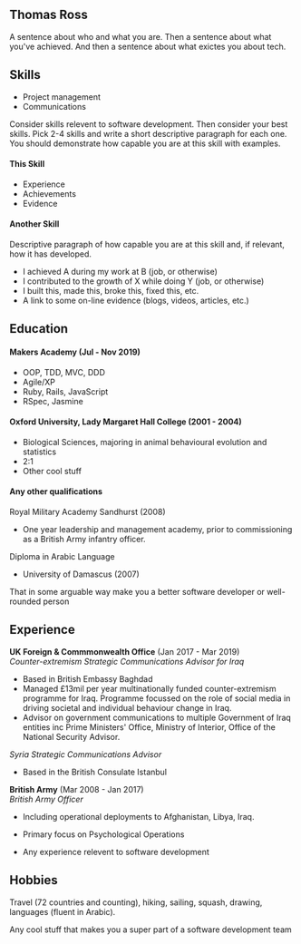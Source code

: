 ## Thomas Ross

A sentence about who and what you are. Then a sentence about what you've achieved. And then a sentence about what exictes you about tech.

## Skills

- Project management
- Communications

Consider skills relevent to software development. Then consider your best skills. Pick 2-4 skills and write a short descriptive paragraph for each one. You should demonstrate how capable you are at this skill with examples.

#### This Skill

- Experience
- Achievements
- Evidence

#### Another Skill

Descriptive paragraph of how capable you are at this skill and, if relevant, how it has developed.

- I achieved A during my work at B (job, or otherwise)
- I contributed to the growth of X while doing Y (job, or otherwise)
- I built this, made this, broke this, fixed this, etc.
- A link to some on-line evidence (blogs, videos, articles, etc.)

## Education

#### Makers Academy (Jul - Nov 2019)

- OOP, TDD, MVC, DDD
- Agile/XP
- Ruby, Rails, JavaScript
- RSpec, Jasmine

#### Oxford University, Lady Margaret Hall College (2001 - 2004)

- Biological Sciences, majoring in animal behavioural evolution and statistics
- 2:1
- Other cool stuff

#### Any other qualifications

Royal Military Academy Sandhurst (2008)
- One year leadership and management academy, prior to commissioning as a British Army infantry officer.

Diploma in Arabic Language
- University of Damascus (2007)

That in some arguable way make you a better software developer or well-rounded person

## Experience

**UK Foreign & Commmonwealth Office** (Jan 2017 - Mar 2019)    
*Counter-extremism Strategic Communications Advisor for Iraq*  
- Based in British Embassy Baghdad
- Managed £13mil per year multinationally funded counter-extremism programme for Iraq.  Programme focussed on the role of social media in driving societal and individual behaviour change in Iraq.
- Advisor on government communications to multiple Government of Iraq entities inc Prime Ministers' Office, Ministry of Interior, Office of the National Security Advisor.

*Syria Strategic Communications Advisor*
- Based in the British Consulate Istanbul

**British Army** (Mar 2008 - Jan 2017)   
*British Army Officer*  
- Including operational deployments to Afghanistan, Libya, Iraq.
- Primary focus on Psychological Operations

- Any experience relevent to software development

## Hobbies

Travel (72 countries and counting), hiking, sailing, squash, drawing, languages (fluent in Arabic).

Any cool stuff that makes you a super part of a software development team
